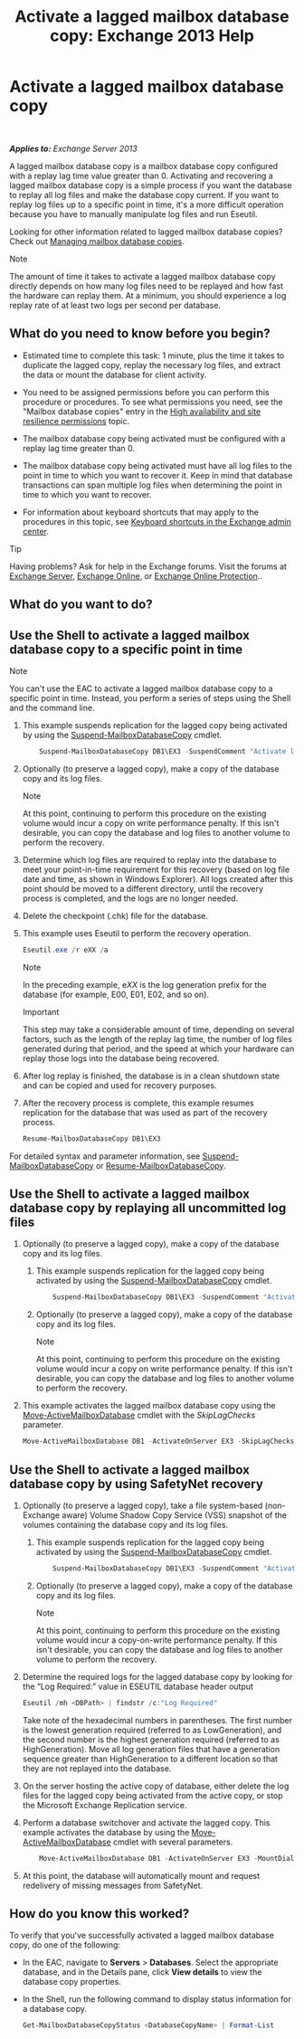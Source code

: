 ﻿---
title: 'Activate a lagged mailbox database copy: Exchange 2013 Help'
TOCTitle: Activate a lagged mailbox database copy
ms:assetid: 493d9c40-644d-49d6-9291-949acbcfdcb6
ms:mtpsurl: https://technet.microsoft.com/en-us/library/Dd979786(v=EXCHG.150)
ms:contentKeyID: 48385050
ms.date: 12/09/2016
mtps_version: v=EXCHG.150
---

# Activate a lagged mailbox database copy

 

_**Applies to:** Exchange Server 2013_


A lagged mailbox database copy is a mailbox database copy configured with a replay lag time value greater than 0. Activating and recovering a lagged mailbox database copy is a simple process if you want the database to replay all log files and make the database copy current. If you want to replay log files up to a specific point in time, it's a more difficult operation because you have to manually manipulate log files and run Eseutil.

Looking for other information related to lagged mailbox database copies? Check out [Managing mailbox database copies](managing-mailbox-database-copies-exchange-2013-help.md).


> [!NOTE]
> The amount of time it takes to activate a lagged mailbox database copy directly depends on how many log files need to be replayed and how fast the hardware can replay them. At a minimum, you should experience a log replay rate of at least two logs per second per database.



## What do you need to know before you begin?

  - Estimated time to complete this task: 1 minute, plus the time it takes to duplicate the lagged copy, replay the necessary log files, and extract the data or mount the database for client activity.

  - You need to be assigned permissions before you can perform this procedure or procedures. To see what permissions you need, see the "Mailbox database copies" entry in the [High availability and site resilience permissions](high-availability-and-site-resilience-permissions-exchange-2013-help.md) topic.

  - The mailbox database copy being activated must be configured with a replay lag time greater than 0.

  - The mailbox database copy being activated must have all log files to the point in time to which you want to recover it. Keep in mind that database transactions can span multiple log files when determining the point in time to which you want to recover.

  - For information about keyboard shortcuts that may apply to the procedures in this topic, see [Keyboard shortcuts in the Exchange admin center](keyboard-shortcuts-in-the-exchange-admin-center-exchange-online-protection-help.md).


> [!TIP]
> Having problems? Ask for help in the Exchange forums. Visit the forums at <A href="https://go.microsoft.com/fwlink/p/?linkid=60612">Exchange Server</A>, <A href="https://go.microsoft.com/fwlink/p/?linkid=267542">Exchange Online</A>, or <A href="https://go.microsoft.com/fwlink/p/?linkid=285351">Exchange Online Protection</A>..



## What do you want to do?

## Use the Shell to activate a lagged mailbox database copy to a specific point in time


> [!NOTE]
> You can't use the EAC to activate a lagged mailbox database copy to a specific point in time. Instead, you perform a series of steps using the Shell and the command line.



1.  This example suspends replication for the lagged copy being activated by using the [Suspend-MailboxDatabaseCopy](https://technet.microsoft.com/en-us/library/dd351074\(v=exchg.150\)) cmdlet.
    ```powershell
        Suspend-MailboxDatabaseCopy DB1\EX3 -SuspendComment "Activate lagged copy of DB1 on Server EX3" -Confirm:$false
    ```

2.  Optionally (to preserve a lagged copy), make a copy of the database copy and its log files.
    

    > [!NOTE]
    > At this point, continuing to perform this procedure on the existing volume would incur a copy on write performance penalty. If this isn't desirable, you can copy the database and log files to another volume to perform the recovery.



3.  Determine which log files are required to replay into the database to meet your point-in-time requirement for this recovery (based on log file date and time, as shown in Windows Explorer). All logs created after this point should be moved to a different directory, until the recovery process is completed, and the logs are no longer needed.

4.  Delete the checkpoint (.chk) file for the database.

5.  This example uses Eseutil to perform the recovery operation.
    
    ```powershell
    Eseutil.exe /r eXX /a
    ```
    

    > [!NOTE]
    > In the preceding example, e<EM>XX</EM> is the log generation prefix for the database (for example, E00, E01, E02, and so on).

    

    > [!IMPORTANT]
    > This step may take a considerable amount of time, depending on several factors, such as the length of the replay lag time, the number of log files generated during that period, and the speed at which your hardware can replay those logs into the database being recovered.



6.  After log replay is finished, the database is in a clean shutdown state and can be copied and used for recovery purposes.

7.  After the recovery process is complete, this example resumes replication for the database that was used as part of the recovery process.
    
    ```powershell
    Resume-MailboxDatabaseCopy DB1\EX3
    ```

For detailed syntax and parameter information, see [Suspend-MailboxDatabaseCopy](https://technet.microsoft.com/en-us/library/dd351074\(v=exchg.150\)) or [Resume-MailboxDatabaseCopy](https://technet.microsoft.com/en-us/library/dd335220\(v=exchg.150\)).

## Use the Shell to activate a lagged mailbox database copy by replaying all uncommitted log files

1.  Optionally (to preserve a lagged copy), make a copy of the database copy and its log files.
    
    1.  This example suspends replication for the lagged copy being activated by using the [Suspend-MailboxDatabaseCopy](https://technet.microsoft.com/en-us/library/dd351074\(v=exchg.150\)) cmdlet.

        ```powershell
            Suspend-MailboxDatabaseCopy DB1\EX3 -SuspendComment "Activate lagged copy of DB1 on Server EX3" -Confirm:$false
        ```
    2.  Optionally (to preserve a lagged copy), make a copy of the database copy and its log files.
        

        > [!NOTE]
        > At this point, continuing to perform this procedure on the existing volume would incur a copy on write performance penalty. If this isn't desirable, you can copy the database and log files to another volume to perform the recovery.



2.  This example activates the lagged mailbox database copy using the [Move-ActiveMailboxDatabase](https://technet.microsoft.com/en-us/library/dd298068\(v=exchg.150\)) cmdlet with the *SkipLagChecks* parameter.
    
    ```powershell
    Move-ActiveMailboxDatabase DB1 -ActivateOnServer EX3 -SkipLagChecks
    ```

## Use the Shell to activate a lagged mailbox database copy by using SafetyNet recovery

1.  Optionally (to preserve a lagged copy), take a file system-based (non-Exchange aware) Volume Shadow Copy Service (VSS) snapshot of the volumes containing the database copy and its log files.
    
    1.  This example suspends replication for the lagged copy being activated by using the [Suspend-MailboxDatabaseCopy](https://technet.microsoft.com/en-us/library/dd351074\(v=exchg.150\)) cmdlet.
        ```powershell
            Suspend-MailboxDatabaseCopy DB1\EX3 -SuspendComment "Activate lagged copy of DB1 on Server EX3" -Confirm:$false
        ```
    2.  Optionally (to preserve a lagged copy), make a copy of the database copy and its log files.
        

        > [!NOTE]
        > At this point, continuing to perform this procedure on the existing volume would incur a copy-on-write performance penalty. If this isn't desirable, you can copy the database and log files to another volume to perform the recovery.



2.  Determine the required logs for the lagged database copy by looking for the “Log Required:” value in ESEUTIL database header output
    
    ```powershell
    Eseutil /mh <DBPath> | findstr /c:"Log Required"
    ```
    
    Take note of the hexadecimal numbers in parentheses. The first number is the lowest generation required (referred to as LowGeneration), and the second number is the highest generation required (referred to as HighGeneration). Move all log generation files that have a generation sequence greater than HighGeneration to a different location so that they are not replayed into the database.

3.  On the server hosting the active copy of database, either delete the log files for the lagged copy being activated from the active copy, or stop the Microsoft Exchange Replication service.

4.  Perform a database switchover and activate the lagged copy. This example activates the database by using the [Move-ActiveMailboxDatabase](https://technet.microsoft.com/en-us/library/dd298068\(v=exchg.150\)) cmdlet with several parameters.
    ```powershell
        Move-ActiveMailboxDatabase DB1 -ActivateOnServer EX3 -MountDialOverride BestEffort -SkipActiveCopyChecks -SkipClientExperienceChecks -SkipHealthChecks -SkipLagChecks
    ```
5.  At this point, the database will automatically mount and request redelivery of missing messages from SafetyNet.

## How do you know this worked?

To verify that you've successfully activated a lagged mailbox database copy, do one of the following:

  - In the EAC, navigate to **Servers** \> **Databases**. Select the appropriate database, and in the Details pane, click **View details** to view the database copy properties.

  - In the Shell, run the following command to display status information for a database copy.
    
    ```powershell
    Get-MailboxDatabaseCopyStatus <DatabaseCopyName> | Format-List
    ```

